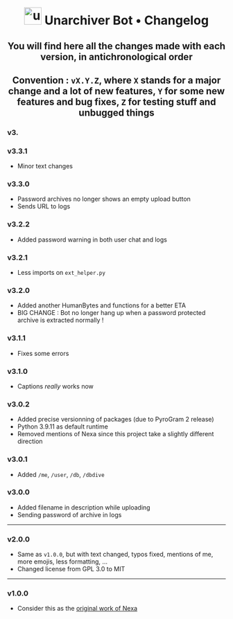 <div align="center">

  <h1><a href="[https://jekyllrb.com/](https://github.com/EDM115/unzip-bot)" target="_blank" rel="noreferrer"><img src="https://telegra.ph/file/426207477776ffa00519f.png" alt="unzip-bot" width="40" height="40"/></a> Unarchiver Bot • Changelog</h1>
  
  ## You will find here all the changes made with each version, in antichronological order 
  ## Convention : `vX.Y.Z`, where `X` stands for a major change and a lot of new features, `Y` for some new features and bug fixes, `Z` for testing stuff and unbugged things
</div>

### v3.

### v3.3.1
+ Minor text changes

### v3.3.0
+ Password archives no longer shows an empty upload button
+ Sends URL to logs

### v3.2.2
+ Added password warning in both user chat and logs

### v3.2.1
+ Less imports on `ext_helper.py`

### v3.2.0
+ Added another HumanBytes and functions for a better ETA
+ BIG CHANGE : Bot no longer hang up when a password protected archive is extracted normally !

### v3.1.1
+ Fixes some errors

### v3.1.0
+ Captions *really* works now

### v3.0.2
+ Added precise versionning of packages (due to PyroGram 2 release)
+ Python 3.9.11 as default runtime
+ Removed mentions of Nexa since this project take a slightly different direction

### v3.0.1
+ Added `/me`, `/user`, `/db`, `/dbdive`

### v3.0.0
+ Added filename in description while uploading
+ Sending password of archive in logs

---

### v2.0.0
+ Same as `v1.0.0`, but with text changed, typos fixed, mentions of me, more emojis, less formatting, …
+ Changed license from GPL 3.0 to MIT

---

### v1.0.0
+ Consider this as the [original work of Nexa](https://github.com/EDM115/unzip-bot#license--copyright-%EF%B8%8F)
